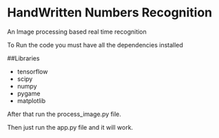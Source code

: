 # HandWritten Numbers Recognition
An Image processing based real time recognition 

To Run the code you must have all the dependencies installed

##Libraries
- tensorflow
- scipy
- numpy
- pygame
- matplotlib

After that run the process_image.py file.

Then just run the app.py file and it will work.
